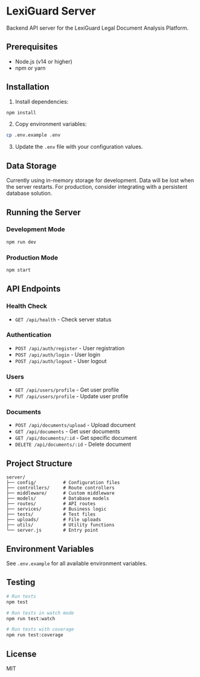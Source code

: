 # LexiGuard Server

Backend API server for the LexiGuard Legal Document Analysis Platform.

## Prerequisites

- Node.js (v14 or higher)
- npm or yarn

## Installation

1. Install dependencies:

```bash
npm install
```

2. Copy environment variables:

```bash
cp .env.example .env
```

3. Update the `.env` file with your configuration values.

## Data Storage

Currently using in-memory storage for development. Data will be lost when the server restarts.
For production, consider integrating with a persistent database solution.

## Running the Server

### Development Mode

```bash
npm run dev
```

### Production Mode

```bash
npm start
```

## API Endpoints

### Health Check

- `GET /api/health` - Check server status

### Authentication

- `POST /api/auth/register` - User registration
- `POST /api/auth/login` - User login
- `POST /api/auth/logout` - User logout

### Users

- `GET /api/users/profile` - Get user profile
- `PUT /api/users/profile` - Update user profile

### Documents

- `POST /api/documents/upload` - Upload document
- `GET /api/documents` - Get user documents
- `GET /api/documents/:id` - Get specific document
- `DELETE /api/documents/:id` - Delete document

## Project Structure

```
server/
├── config/          # Configuration files
├── controllers/     # Route controllers
├── middleware/      # Custom middleware
├── models/          # Database models
├── routes/          # API routes
├── services/        # Business logic
├── tests/           # Test files
├── uploads/         # File uploads
├── utils/           # Utility functions
└── server.js        # Entry point
```

## Environment Variables

See `.env.example` for all available environment variables.

## Testing

```bash
# Run tests
npm test

# Run tests in watch mode
npm run test:watch

# Run tests with coverage
npm run test:coverage
```

## License

MIT
